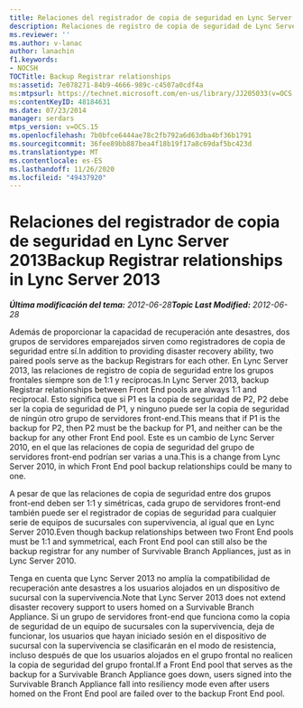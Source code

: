 ```yaml
---
title: Relaciones del registrador de copia de seguridad en Lync Server 2013
description: Relaciones de registro de copia de seguridad de Lync Server 2013.
ms.reviewer: ''
ms.author: v-lanac
author: lanachin
f1.keywords:
- NOCSH
TOCTitle: Backup Registrar relationships
ms:assetid: 7e078271-84b9-4666-989c-c4507a0cdf4a
ms:mtpsurl: https://technet.microsoft.com/en-us/library/JJ205033(v=OCS.15)
ms:contentKeyID: 48184631
ms.date: 07/23/2014
manager: serdars
mtps_version: v=OCS.15
ms.openlocfilehash: 7b0bfce6444ae78c2fb792a6d63dba4bf36b1791
ms.sourcegitcommit: 36fee89bb887bea4f18b19f17a8c69daf5bc423d
ms.translationtype: MT
ms.contentlocale: es-ES
ms.lasthandoff: 11/26/2020
ms.locfileid: "49437920"
---
```

# <a name="backup-registrar-relationships-in-lync-server-2013"></a><span data-ttu-id="e61ff-103">Relaciones del registrador de copia de seguridad en Lync Server 2013</span><span class="sxs-lookup"><span data-stu-id="e61ff-103">Backup Registrar relationships in Lync Server 2013</span></span>

<div data-xmlns="http://www.w3.org/1999/xhtml">

<div class="topic" data-xmlns="http://www.w3.org/1999/xhtml" data-msxsl="urn:schemas-microsoft-com:xslt" data-cs="https://msdn.microsoft.com/">

<div data-asp="https://msdn2.microsoft.com/asp">



</div>

<div id="mainSection">

<div id="mainBody"><span data-ttu-id="e61ff-104">

<span> </span></span><span class="sxs-lookup"><span data-stu-id="e61ff-104">

<span> </span></span></span>

<span data-ttu-id="e61ff-105">_**Última modificación del tema:** 2012-06-28_</span><span class="sxs-lookup"><span data-stu-id="e61ff-105">_**Topic Last Modified:** 2012-06-28_</span></span>

<span data-ttu-id="e61ff-106">Además de proporcionar la capacidad de recuperación ante desastres, dos grupos de servidores emparejados sirven como registradores de copia de seguridad entre sí.</span><span class="sxs-lookup"><span data-stu-id="e61ff-106">In addition to providing disaster recovery ability, two paired pools serve as the backup Registrars for each other.</span></span> <span data-ttu-id="e61ff-107">En Lync Server 2013, las relaciones de registro de copia de seguridad entre los grupos frontales siempre son de 1:1 y recíprocas.</span><span class="sxs-lookup"><span data-stu-id="e61ff-107">In Lync Server 2013, backup Registrar relationships between Front End pools are always 1:1 and reciprocal.</span></span> <span data-ttu-id="e61ff-108">Esto significa que si P1 es la copia de seguridad de P2, P2 debe ser la copia de seguridad de P1, y ninguno puede ser la copia de seguridad de ningún otro grupo de servidores front-end.</span><span class="sxs-lookup"><span data-stu-id="e61ff-108">This means that if P1 is the backup for P2, then P2 must be the backup for P1, and neither can be the backup for any other Front End pool.</span></span> <span data-ttu-id="e61ff-109">Este es un cambio de Lync Server 2010, en el que las relaciones de copia de seguridad del grupo de servidores front-end podrían ser varias a una.</span><span class="sxs-lookup"><span data-stu-id="e61ff-109">This is a change from Lync Server 2010, in which Front End pool backup relationships could be many to one.</span></span>

<span data-ttu-id="e61ff-110">A pesar de que las relaciones de copia de seguridad entre dos grupos front-end deben ser 1:1 y simétricas, cada grupo de servidores front-end también puede ser el registrador de copias de seguridad para cualquier serie de equipos de sucursales con supervivencia, al igual que en Lync Server 2010.</span><span class="sxs-lookup"><span data-stu-id="e61ff-110">Even though backup relationships between two Front End pools must be 1:1 and symmetrical, each Front End pool can still also be the backup registrar for any number of Survivable Branch Appliances, just as in Lync Server 2010.</span></span>

<span data-ttu-id="e61ff-111">Tenga en cuenta que Lync Server 2013 no amplía la compatibilidad de recuperación ante desastres a los usuarios alojados en un dispositivo de sucursal con la supervivencia.</span><span class="sxs-lookup"><span data-stu-id="e61ff-111">Note that Lync Server 2013 does not extend disaster recovery support to users homed on a Survivable Branch Appliance.</span></span> <span data-ttu-id="e61ff-112">Si un grupo de servidores front-end que funciona como la copia de seguridad de un equipo de sucursales con la supervivencia, deja de funcionar, los usuarios que hayan iniciado sesión en el dispositivo de sucursal con la supervivencia se clasificarán en el modo de resistencia, incluso después de que los usuarios alojados en el grupo frontal no realicen la copia de seguridad del grupo frontal.</span><span class="sxs-lookup"><span data-stu-id="e61ff-112">If a Front End pool that serves as the backup for a Survivable Branch Appliance goes down, users signed into the Survivable Branch Appliance fall into resiliency mode even after users homed on the Front End pool are failed over to the backup Front End pool.</span></span>

<span data-ttu-id="e61ff-113"></div>

<span> </span>

</div>

</div>

</span><span class="sxs-lookup"><span data-stu-id="e61ff-113"></div>

<span> </span>

</div>

</div>

</span></span></div>

